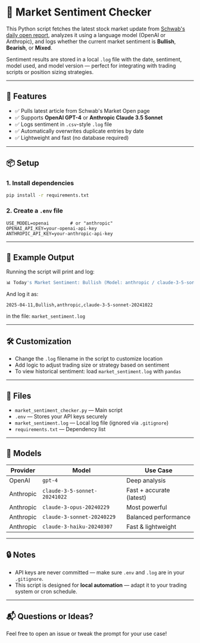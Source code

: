 # 📰 Market Sentiment Checker

This Python script fetches the latest stock market update from [Schwab's daily open report](https://www.schwab.com/learn/story/stock-market-update-open), analyzes it using a language model (OpenAI or Anthropic), and logs whether the current market sentiment is **Bullish**, **Bearish**, or **Mixed**.

Sentiment results are stored in a local `.log` file with the date, sentiment, model used, and model version — perfect for integrating with trading scripts or position sizing strategies.

---

## 🚀 Features

- ✅ Pulls latest article from Schwab's Market Open page
- ✅ Supports **OpenAI GPT-4** or **Anthropic Claude 3.5 Sonnet**
- ✅ Logs sentiment in `.csv`-style `.log` file
- ✅ Automatically overwrites duplicate entries by date
- ✅ Lightweight and fast (no database required)

---

## 📦 Setup

### 1. Install dependencies

```bash
pip install -r requirements.txt
```

### 2. Create a `.env` file

```env
USE_MODEL=openai        # or "anthropic"
OPENAI_API_KEY=your-openai-api-key
ANTHROPIC_API_KEY=your-anthropic-api-key
```

---

## 🧠 Example Output

Running the script will print and log:

```bash
📊 Today's Market Sentiment: Bullish (Model: anthropic / claude-3-5-sonnet-20241022)
```

And log it as:

```
2025-04-11,Bullish,anthropic,claude-3-5-sonnet-20241022
```

in the file: `market_sentiment.log`

---

## 🛠 Customization

- Change the `.log` filename in the script to customize location
- Add logic to adjust trading size or strategy based on sentiment
- To view historical sentiment: load `market_sentiment.log` with `pandas`

---

## 📁 Files

- `market_sentiment_checker.py` — Main script
- `.env` — Stores your API keys securely
- `market_sentiment.log` — Local log file (ignored via `.gitignore`)
- `requirements.txt` — Dependency list

---

## 🤖 Models

| Provider   | Model                             | Use Case              |
|------------|-----------------------------------|------------------------|
| OpenAI     | `gpt-4`                           | Deep analysis          |
| Anthropic  | `claude-3-5-sonnet-20241022`      | Fast + accurate (latest) |
| Anthropic  | `claude-3-opus-20240229`          | Most powerful          |
| Anthropic  | `claude-3-sonnet-20240229`        | Balanced performance   |
| Anthropic  | `claude-3-haiku-20240307`         | Fast & lightweight     |

---

## 🔒 Notes

- API keys are never committed — make sure `.env` and `.log` are in your `.gitignore`.
- This script is designed for **local automation** — adapt it to your trading system or cron schedule.

---

## 📬 Questions or Ideas?

Feel free to open an issue or tweak the prompt for your use case!
